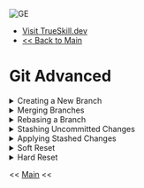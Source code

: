 
![GE](https://github.com/user-attachments/assets/a15436c4-5c13-4676-940b-0832c3bbb925)
- [Visit TrueSkill.dev](https://trueskill.dev)
- [<< Back to Main](../README.md)
# Git Advanced

<details>
<summary>Creating a New Branch</summary>
This command creates and switches to a new branch.
```sh
git checkout -b new-branch
```
</details>

<details>
<summary>Merging Branches</summary>
This command merges `new-branch` into `main`.
```sh
git checkout main
git merge new-branch
```
</details>

<details>
<summary>Rebasing a Branch</summary>
This command rebases `feature-branch` onto `main`.
```sh
git checkout feature-branch
git rebase main
```
</details>

<details>
<summary>Stashing Uncommitted Changes</summary>
This command stashes your uncommitted changes.
```sh
git stash
```
</details>

<details>
<summary>Applying Stashed Changes</summary>
This command applies the stashed changes.
```sh
git stash apply
```
</details>

<details>
<summary>Soft Reset</summary>
This command undoes the last commit but keeps the changes staged.
```sh
git reset --soft HEAD~1
```
</details>

<details>
<summary>Hard Reset</summary>
This command undoes the last commit and discards all changes.
```sh
git reset --hard HEAD~1
```
</details>

<< [Main](../README.md)  <<
